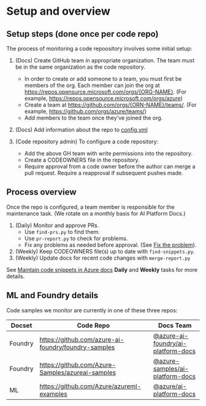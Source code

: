 # Setup and overview

## Setup steps (done once per code repo)

The process of monitoring a code repoository involves some initial setup:

1. (Docs) Create GitHub team in appropriate organization.  The team must be in the same organization as the code repository.
    * In order to create or add someone to a team, you must first be members of the org. Each member can join the org at https://repos.opensurce.microsoft.com/orgs/{ORG-NAME}. (For example, https://repos.opensource.microsoft.com/orgs/azure)
    * Create a team at https://github.com/orgs/{ORN-NAME}/teams/. (For example, https://github.com/orgs/azure/teams/)
    * Add members to the team once they've joined the org.
1. (Docs) Add information about the repo to [config.yml](../config.yml)
1. (Code repository admin) To configure a code repository:

    * Add the above GH team with write permissions into the repository.
    * Create a CODEOWNERS file in the repository.  
    * Require approval from a code owner before the author can merge a pull request. Require a reapproval if subsequent pushes made.

## Process overview

Once the repo is configured, a team member is responsible for the maintenance task.  (We rotate on a monthly basis for AI Platform Docs.)

1. (Daily) Monitor and approve PRs.  
    * Use `find-prs.py` to find them.  
    * Use `pr-report.py` to check for problems.  
    * Fix any problems as needed before approval.  (See [Fix the problem](fix-the-problem.md)).
1. (Weekly) Keep CODEOWNERS file(s) up to date with `find-snippets.py`.
1. (Weekly) Update docs for recent code changes with `merge-report.py`

See [Maintain code snippets in Azure docs](code-snippets.md) **Daily** and **Weekly** tasks for more details.

## ML and Foundry details

Code samples we monitor are currently in one of these three repos:

| Docset | Code Repo | Docs Team |
| -- | -- | -- |
| Foundry | https://github.com/azure-ai-foundry/foundry-samples | [@azure-ai-foundry/ai-platform-docs](https://github.com/orgs/azure-ai-foundry/teams/ai-platform-docs/) |
| Foundry | https://github.com/Azure-Samples/azureai-samples | [@azure-samples/ai-platform-docs](https://github.com/orgs/azure-samples/teams/ai-platform-docs/) |
| ML | https://github.com/Azure/azureml-examples | [@azure/ai-platform-docs](https://github.com/orgs/azure/teams/ai-platform-docs/) |
